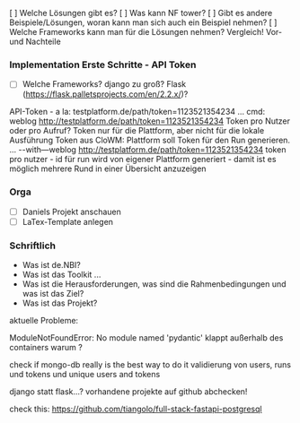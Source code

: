 [ ] Welche Lösungen gibt es?
[ ] Was kann NF tower? 
[ ] Gibt es andere Beispiele/Lösungen, woran kann man sich auch ein Beispiel nehmen?
[ ] Welche Frameworks kann man für die Lösungen nehmen? Vergleich! Vor- und Nachteile
 
### Implementation Erste Schritte - API Token

- [ ] Welche Frameworks? django zu groß? Flask (https://flask.palletsprojects.com/en/2.2.x/)?

API-Token - a la: testplatform.de/path/token=1123521354234 …  cmd: weblog http://testplatform.de/path/token=1123521354234
Token pro Nutzer oder pro Aufruf? Token nur für die Plattform, aber nicht für die lokale Ausführung
Token aus CloWM: Plattform soll Token für den Run generieren. ... --with—weblog http://testplatform.de/path/token=1123521354234
token pro nutzer - id für run wird von eigener Plattform generiert - damit ist es möglich mehrere Rund in einer Übersicht anzuzeigen

### Orga

- [ ] Daniels Projekt anschauen
- [ ] LaTex-Template anlegen

### Schriftlich
 - Was ist de.NBI?
 - Was ist das Toolkit ...
 - Was ist die Herausforderungen, was sind die Rahmenbedingungen und was ist das Ziel? 
 - Was ist das Projekt?



aktuelle Probleme:

ModuleNotFoundError: No module named 'pydantic'  klappt außerhalb des containers
warum ?

check if mongo-db really is the best way to do it
validierung von users, runs und tokens und unique users and tokens

django statt flask...? 
vorhandene projekte auf github abchecken!


check this: https://github.com/tiangolo/full-stack-fastapi-postgresql